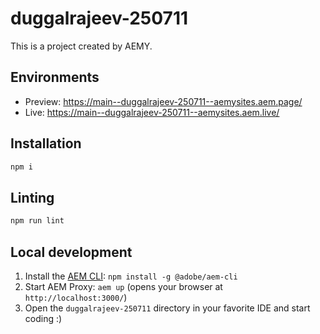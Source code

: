 # duggalrajeev-250711

This is a project created by AEMY.

## Environments

- Preview: https://main--duggalrajeev-250711--aemysites.aem.page/
- Live: https://main--duggalrajeev-250711--aemysites.aem.live/

## Installation

```sh
npm i
```

## Linting

```sh
npm run lint
```

## Local development

1. Install the [AEM CLI](https://github.com/adobe/helix-cli): `npm install -g @adobe/aem-cli`
1. Start AEM Proxy: `aem up` (opens your browser at `http://localhost:3000/`)
1. Open the `duggalrajeev-250711` directory in your favorite IDE and start coding :)